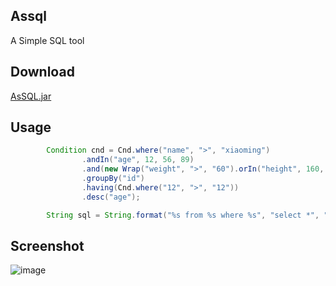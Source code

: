 ## Assql
A Simple SQL tool

## Download
[AsSQL.jar](http://7xs6lq.com1.z0.glb.clouddn.com/github/jarAsSQL.jar)

## Usage
```java
        Condition cnd = Cnd.where("name", ">", "xiaoming")
                .andIn("age", 12, 56, 89)
                .and(new Wrap("weight", ">", "60").orIn("height", 160, 170, 180))
                .groupBy("id")
                .having(Cnd.where("12", ">", "12"))
                .desc("age");

        String sql = String.format("%s from %s where %s", "select *", "tableName", cnd.toSql());
```

## Screenshot
![image](http://7xs6lq.com1.z0.glb.clouddn.com/AsSQL.png)